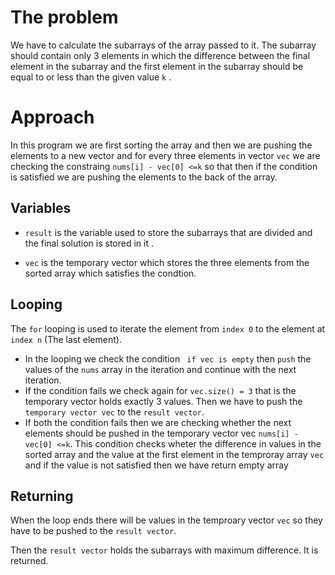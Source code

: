 # The problem 
  We have to calculate the subarrays of the array passed to it. The subarray should contain only 3 elements in which the difference between the final element in the subarray and the first element in the subarray should be equal to or less than the given value `k` .

# Approach

 In this program we are first sorting the array and then we are pushing the elements to a new vector and for every three elements in vector `vec` we are checking the constraing `nums[i] - vec[0] <=k` so that then if the condition is satisfied we are pushing the elements to the back of the array. 

 ## Variables

 - `result` is the variable used to store the subarrays that are divided and the final solution is stored in it .

 - `vec` is the temporary vector which stores the three elements from the sorted array which satisfies the condtion.

## Looping
  The `for` looping is used to iterate the element from `index 0` to the element at `index n` (The last element).

 - In the looping we check the condition ` if vec is empty` then `push` the values of the `nums` array in the iteration and continue with the next iteration.
-  If the condition fails we check again for `vec.size() = 3` that is the temporary vector holds exactly 3 values. Then we have to push the `temporary vector vec` to the `result vector`.
-  If both the condition fails then we are checking whether the next elements should be pushed in the temporary vector vec `nums[i] - vec[0] <=k`. This condition checks wheter the difference in  values in the sorted array and the value at the first element in the temproray array `vec` and if the value is not satisfied then we have return empty array

  ## Returning
  
  When the loop ends there will be values in the temproary vector `vec` so they have to be pushed to the `result vector`.

  Then the `result vector` holds the subarrays  with maximum difference. It is returned. 

  
